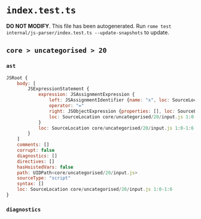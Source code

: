 # `index.test.ts`

**DO NOT MODIFY**. This file has been autogenerated. Run `rome test internal/js-parser/index.test.ts --update-snapshots` to update.

## `core > uncategorised > 20`

### `ast`

```javascript
JSRoot {
	body: [
		JSExpressionStatement {
			expression: JSAssignmentExpression {
				left: JSAssignmentIdentifier {name: "x", loc: SourceLocation core/uncategorised/20/input.js 1:0-1:1 (x)}
				operator: "="
				right: JSObjectExpression {properties: [], loc: SourceLocation core/uncategorised/20/input.js 1:4-1:6}
				loc: SourceLocation core/uncategorised/20/input.js 1:0-1:6
			}
			loc: SourceLocation core/uncategorised/20/input.js 1:0-1:6
		}
	]
	comments: []
	corrupt: false
	diagnostics: []
	directives: []
	hasHoistedVars: false
	path: UIDPath<core/uncategorised/20/input.js>
	sourceType: "script"
	syntax: []
	loc: SourceLocation core/uncategorised/20/input.js 1:0-1:6
}
```

### `diagnostics`

```

```
